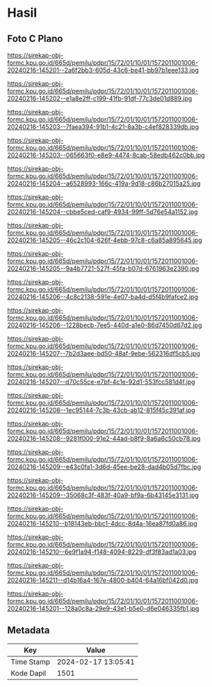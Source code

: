 # Hasil

## Foto C Plano

https://sirekap-obj-formc.kpu.go.id/665d/pemilu/pdpr/15/72/01/10/01/1572011001006-20240216-145201--2a6f2bb3-605d-43c6-be41-bb97b1eee133.jpg

https://sirekap-obj-formc.kpu.go.id/665d/pemilu/pdpr/15/72/01/10/01/1572011001006-20240216-145202--e1a8e2ff-c199-41fb-91df-77c3de01d889.jpg

https://sirekap-obj-formc.kpu.go.id/665d/pemilu/pdpr/15/72/01/10/01/1572011001006-20240216-145203--7faea394-91b1-4c21-8a3b-c4ef828339db.jpg

https://sirekap-obj-formc.kpu.go.id/665d/pemilu/pdpr/15/72/01/10/01/1572011001006-20240216-145203--065663f0-e8e9-4474-8cab-58edb462c0bb.jpg

https://sirekap-obj-formc.kpu.go.id/665d/pemilu/pdpr/15/72/01/10/01/1572011001006-20240216-145204--a6528993-166c-419a-9d18-c86b27015a25.jpg

https://sirekap-obj-formc.kpu.go.id/665d/pemilu/pdpr/15/72/01/10/01/1572011001006-20240216-145204--cbbe5ced-caf9-4934-99ff-5d76e54a1152.jpg

https://sirekap-obj-formc.kpu.go.id/665d/pemilu/pdpr/15/72/01/10/01/1572011001006-20240216-145205--46c2c104-626f-4ebb-97c8-c6a85a895645.jpg

https://sirekap-obj-formc.kpu.go.id/665d/pemilu/pdpr/15/72/01/10/01/1572011001006-20240216-145205--9a4b7721-527f-45fa-b07d-6761963e2390.jpg

https://sirekap-obj-formc.kpu.go.id/665d/pemilu/pdpr/15/72/01/10/01/1572011001006-20240216-145206--4c8c2138-591e-4e07-ba4d-d5f4b9fafce2.jpg

https://sirekap-obj-formc.kpu.go.id/665d/pemilu/pdpr/15/72/01/10/01/1572011001006-20240216-145206--1228becb-7ee5-440d-a1e0-86d7450d67d2.jpg

https://sirekap-obj-formc.kpu.go.id/665d/pemilu/pdpr/15/72/01/10/01/1572011001006-20240216-145207--7b2d3aee-bd50-48af-9ebe-562316df5cb5.jpg

https://sirekap-obj-formc.kpu.go.id/665d/pemilu/pdpr/15/72/01/10/01/1572011001006-20240216-145207--d70c55ce-e7bf-4c1e-92d1-553fcc581d4f.jpg

https://sirekap-obj-formc.kpu.go.id/665d/pemilu/pdpr/15/72/01/10/01/1572011001006-20240216-145208--1ec95144-7c3b-43cb-ab12-815f45c391af.jpg

https://sirekap-obj-formc.kpu.go.id/665d/pemilu/pdpr/15/72/01/10/01/1572011001006-20240216-145208--9281f000-91e2-44ad-b8f9-8a6a6c50cb78.jpg

https://sirekap-obj-formc.kpu.go.id/665d/pemilu/pdpr/15/72/01/10/01/1572011001006-20240216-145209--e43c0fa1-3d6d-45ee-be28-dad4b05d7fbc.jpg

https://sirekap-obj-formc.kpu.go.id/665d/pemilu/pdpr/15/72/01/10/01/1572011001006-20240216-145209--35068c3f-483f-40a9-bf9a-6b43145e3131.jpg

https://sirekap-obj-formc.kpu.go.id/665d/pemilu/pdpr/15/72/01/10/01/1572011001006-20240216-145210--b18143eb-bbc1-4dcc-8d4a-16ea87fd0a86.jpg

https://sirekap-obj-formc.kpu.go.id/665d/pemilu/pdpr/15/72/01/10/01/1572011001006-20240216-145210--6e9f1a94-f148-4094-8229-df3f83ad1a03.jpg

https://sirekap-obj-formc.kpu.go.id/665d/pemilu/pdpr/15/72/01/10/01/1572011001006-20240216-145211--d14b16a4-167e-4800-b404-64a16bf042d0.jpg

https://sirekap-obj-formc.kpu.go.id/665d/pemilu/pdpr/15/72/01/10/01/1572011001006-20240216-145201--128a0c8a-29e9-43e1-b5e0-d6e046335fb1.jpg


## Metadata

| Key        | Value               |
| ---------- | ------------------- |
| Time Stamp | 2024-02-17 13:05:41 |
| Kode Dapil | 1501                |



